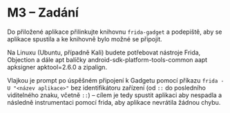 # M3 – Zadání

Do přiložené aplikace přilinkujte knihovnu `frida-gadget` a podepiště, aby se aplikace spustila a ke knihovně bylo možné se připojit.

Na Linuxu (Ubuntu, případně Kali) budete potřebovat nástroje Frida, Objection a dále apt balíčky android-sdk-platform-tools-common aapt apksigner apktool=2.6.0 a zipalign.

Vlajkou je prompt po úspěšném připojení k Gadgetu pomocí příkazu `frida -U "<název aplikace>"` bez identifikátoru zařízení (od `::` do posledního viditelného znaku, včetně `::`) – cílem je tedy spustit aplikaci aby nespadla a následně instrumentaci pomocí frida, aby aplikace nevrátila žádnou chybu.
